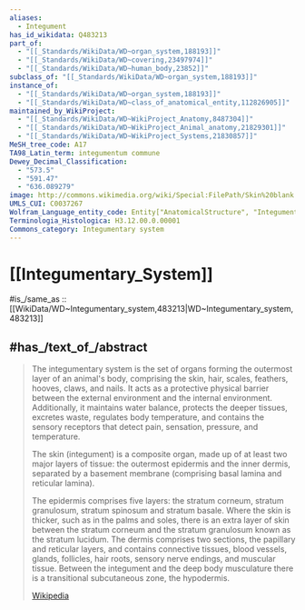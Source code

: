 ```yaml
---
aliases:
  - Integument
has_id_wikidata: Q483213
part_of:
  - "[[_Standards/WikiData/WD~organ_system,188193]]"
  - "[[_Standards/WikiData/WD~covering,23497974]]"
  - "[[_Standards/WikiData/WD~human_body,23852]]"
subclass_of: "[[_Standards/WikiData/WD~organ_system,188193]]"
instance_of:
  - "[[_Standards/WikiData/WD~organ_system,188193]]"
  - "[[_Standards/WikiData/WD~class_of_anatomical_entity,112826905]]"
maintained_by_WikiProject:
  - "[[_Standards/WikiData/WD~WikiProject_Anatomy,8487304]]"
  - "[[_Standards/WikiData/WD~WikiProject_Animal_anatomy,21829301]]"
  - "[[_Standards/WikiData/WD~WikiProject_Systems,21830857]]"
MeSH_tree_code: A17
TA98_Latin_term: integumentum commune
Dewey_Decimal_Classification:
  - "573.5"
  - "591.47"
  - "636.089279"
image: http://commons.wikimedia.org/wiki/Special:FilePath/Skin%20blank.jpg
UMLS_CUI: C0037267
Wolfram_Language_entity_code: Entity["AnatomicalStructure", "IntegumentarySystem"]
Terminologia_Histologica: H3.12.00.0.00001
Commons_category: Integumentary system
---
```


# [[Integumentary_System]] 

#is_/same_as :: [[WikiData/WD~Integumentary_system,483213|WD~Integumentary_system,483213]] 

## #has_/text_of_/abstract 

> The integumentary system is the set of organs forming the outermost layer of an animal's body, comprising the skin, hair, scales, feathers, hooves, claws, and nails. 
> It acts as a protective physical barrier 
> between the external environment and the internal environment. 
> Additionally, it maintains water balance, protects the deeper tissues, excretes waste, regulates body temperature, and contains the sensory receptors that detect pain, sensation, pressure, and temperature.
>
> The skin (integument) is a composite organ, made up of at least two major layers of tissue: 
> the outermost epidermis and the inner dermis, 
> separated by a basement membrane (comprising basal lamina and reticular lamina). 
> 
> The epidermis comprises five layers: the stratum corneum, stratum granulosum, stratum spinosum and stratum basale. Where the skin is thicker, such as in the palms and soles, there is an extra layer of skin between the stratum corneum and the stratum granulosum known as the stratum lucidum. The dermis comprises two sections, the papillary and reticular layers, and contains connective tissues, blood vessels, glands, follicles, hair roots, sensory nerve endings, and muscular tissue. Between the integument and the deep body musculature there is a transitional subcutaneous zone, the hypodermis.
>
> [Wikipedia](https://en.wikipedia.org/wiki/Integumentary%20system) 

